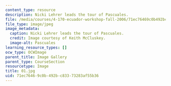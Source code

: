 ```yaml
---
content_type: resource
description: Nicki Lehrer leads the tour of Pascuales.
file: /media/courses/4-170-ecuador-workshop-fall-2006/71ec76469c0b492bc83373283af55b36_01.jpg
file_type: image/jpeg
image_metadata:
  caption: Nicki Lehrer leads the tour of Pascuales.
  credit: Image courtesy of Keith McCluskey.
  image-alt: Pascuales
learning_resource_types: []
ocw_type: OCWImage
parent_title: Image Gallery
parent_type: CourseSection
resourcetype: Image
title: 01.jpg
uid: 71ec7646-9c0b-492b-c833-73283af55b36
---
```


